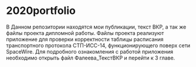 # 2020portfolio
В Данном репозитории находятся мои публикации, текст ВКР, а так же файлы проекта дипломной работы. Файлы проекта реализуют приложение для проверки корректности таблицы расписания транспортного протокола СТП-ИСС-14, функционирующего поверх сети SpaceWire. Для подробного ознакомления с работой приложения необходимо открыть файл Фалеева_ТекстВКР и перейти к 3 главе.
